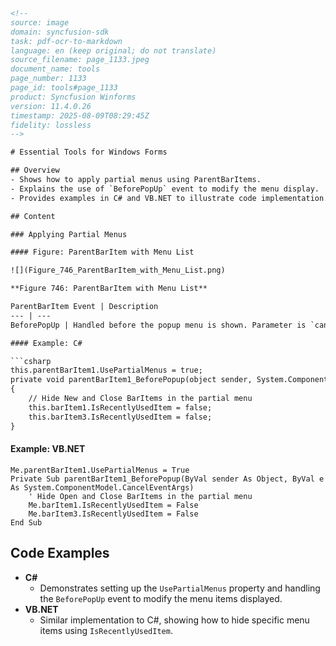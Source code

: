 ```html
<!-- 
source: image
domain: syncfusion-sdk
task: pdf-ocr-to-markdown
language: en (keep original; do not translate)
source_filename: page_1133.jpeg
document_name: tools
page_number: 1133
page_id: tools#page_1133
product: Syncfusion Winforms
version: 11.4.0.26
timestamp: 2025-08-09T08:29:45Z
fidelity: lossless
-->

# Essential Tools for Windows Forms

## Overview
- Shows how to apply partial menus using ParentBarItems.
- Explains the use of `BeforePopUp` event to modify the menu display.
- Provides examples in C# and VB.NET to illustrate code implementation.

## Content

### Applying Partial Menus

#### Figure: ParentBarItem with Menu List

![](Figure_746_ParentBarItem_with_Menu_List.png)

**Figure 746: ParentBarItem with Menu List**

ParentBarItem Event | Description
--- | ---
BeforePopUp | Handled before the popup menu is shown. Parameter is `cancel` - lets you cancel the menu display.

#### Example: C#

```csharp
this.parentBarItem1.UsePartialMenus = true;
private void parentBarItem1_BeforePopup(object sender, System.ComponentModel.CancelEventArgs e)
{
    // Hide New and Close BarItems in the partial menu
    this.barItem1.IsRecentlyUsedItem = false;
    this.barItem3.IsRecentlyUsedItem = false;
}
```

#### Example: VB.NET

```vb.net
Me.parentBarItem1.UsePartialMenus = True
Private Sub parentBarItem1_BeforePopup(ByVal sender As Object, ByVal e As System.ComponentModel.CancelEventArgs)
    ' Hide Open and Close BarItems in the partial menu
    Me.barItem1.IsRecentlyUsedItem = False
    Me.barItem3.IsRecentlyUsedItem = False
End Sub
```

## Code Examples

- **C#**
  - Demonstrates setting up the `UsePartialMenus` property and handling the `BeforePopUp` event to modify the menu items displayed.
- **VB.NET**
  - Similar implementation to C#, showing how to hide specific menu items using `IsRecentlyUsedItem`.

<!-- tags: [ParentBarItem, PartialMenus, BeforePopUp, C#, VB.NET] keywords: [Syncfusion Winforms, ParentBarItem, Menu List, Partial Menus, BeforePopUp, Code Examples, C#, VB.NET] -->
```